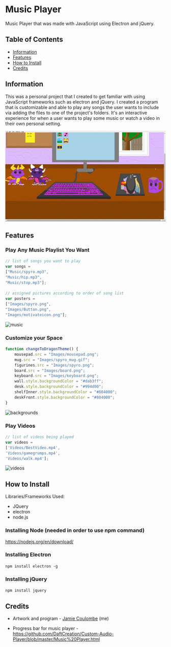 # Music Player

Music Player that was made with JavaScript using Electron and jQuery. 

## Table of Contents

- [Information](#information)
- [Features](#Features)
- [How to Install](#how-to-install)
- [Credits](#credits) 
 
## Information <a name = "information"> </a>

This was a personal project that I created to get familiar with using JavaScript frameworks such as electron and jQuery. 
I created a program that is customizable and able to 
play any songs the user wants to include via adding the files to one of the project's folders. 
It's an interactive experience for when a user 
wants to play some music or watch a video in their own personal setting. 
 
![opening](/ReadmeVI/musicplayeropening.gif)
 
## Features <a name = "Features"></a> 

### Play Any Music Playlist You Want

```javascript
// list of songs you want to play
var songs = 
["Music/spyro.mp3", 
"Music/hip.mp3", 
"Music/stop.mp3"];

// assigned pictures according to order of song list
var posters = 
["Images/spyro.png", 
"Images/Button.png", 
"Images/motivateicon.png"];
```

![music](/ReadmeVI/music.gif)

### Customize your Space

```javascript
function changeToDragonTheme() {
	mousepad.src = "Images/mousepad.png";
	mug.src = "Images/spyro_mug.gif";
	figurines.src = "Images/spyro.png";
	board.src = "Images/board.png";
	keyboard.src = "Images/keyboard.png";
	wall.style.backgroundColor = "#dab3ff";
	desk.style.backgroundColor = "#994d00";
	shelfInner.style.backgroundColor = "#804000";
	deskFront.style.backgroundColor = "#804000";
}
```

![backgrounds](/ReadmeVI/backgrounds.gif)

### Play Videos 
 
```javascript
// list of videos being played
var videos = 
['Videos/BestVideo.mp4', 
'Videos/gamegrumps.mp4', 
'Videos/walk.mp4'];
``` 
 
![videos](/ReadmeVI/videos.gif) 
 
## How to Install <a name = "how-to-install"></a>

Libraries/Frameworks Used:
 - JQuery
 - electron
 - node.js
 
### Installing Node (needed in order to use npm command)

https://nodejs.org/en/download/
 
### Installing Electron

```npm install electron -g```
 
### Installing jQuery

```npm install jquery```
 
## Credits <a name = "credits"></a>

- Artwork and program - [Jamie Coulombe](https://github.com/jcoolu) (me)

- Progress bar for music player - 
https://github.com/DaftCreation/Custom-Audio-Player/blob/master/Music%20Player.html

